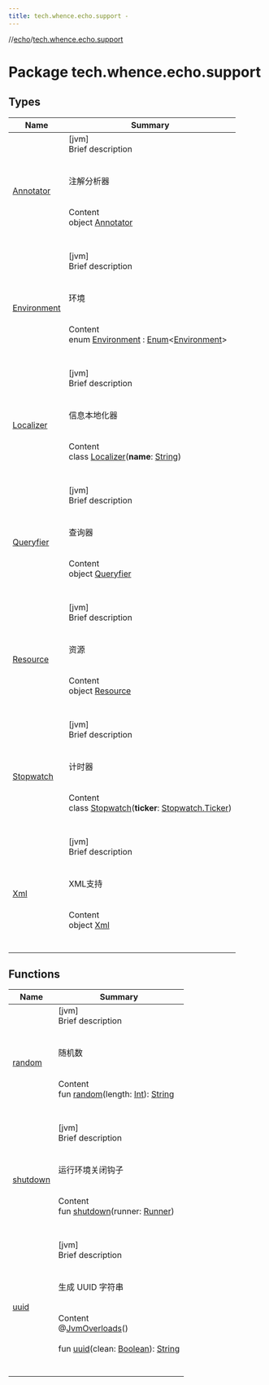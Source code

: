 ```yaml
---
title: tech.whence.echo.support -
---
```

//[echo](../index.md)/[tech.whence.echo.support](index.md)



# Package tech.whence.echo.support  


## Types  
  
|  Name|  Summary| 
|---|---|
| [Annotator](-annotator/index.md)| [jvm]  <br>Brief description  <br><br><br>注解分析器<br><br>  <br>Content  <br>object [Annotator](-annotator/index.md)  <br><br><br>
| [Environment](-environment/index.md)| [jvm]  <br>Brief description  <br><br><br>环境<br><br>  <br>Content  <br>enum [Environment](-environment/index.md) : [Enum](https://kotlinlang.org/api/latest/jvm/stdlib/kotlin/-enum/index.html)<[Environment](-environment/index.md)>   <br><br><br>
| [Localizer](-localizer/index.md)| [jvm]  <br>Brief description  <br><br><br>信息本地化器<br><br>  <br>Content  <br>class [Localizer](-localizer/index.md)(**name**: [String](https://kotlinlang.org/api/latest/jvm/stdlib/kotlin/-string/index.html))  <br><br><br>
| [Queryfier](-queryfier/index.md)| [jvm]  <br>Brief description  <br><br><br>查询器<br><br>  <br>Content  <br>object [Queryfier](-queryfier/index.md)  <br><br><br>
| [Resource](-resource/index.md)| [jvm]  <br>Brief description  <br><br><br>资源<br><br>  <br>Content  <br>object [Resource](-resource/index.md)  <br><br><br>
| [Stopwatch](-stopwatch/index.md)| [jvm]  <br>Brief description  <br><br><br>计时器<br><br>  <br>Content  <br>class [Stopwatch](-stopwatch/index.md)(**ticker**: [Stopwatch.Ticker](-stopwatch/-ticker/index.md))  <br><br><br>
| [Xml](-xml/index.md)| [jvm]  <br>Brief description  <br><br><br>XML支持<br><br>  <br>Content  <br>object [Xml](-xml/index.md)  <br><br><br>


## Functions  
  
|  Name|  Summary| 
|---|---|
| [random](random.md)| [jvm]  <br>Brief description  <br><br><br>随机数<br><br>  <br>Content  <br>fun [random](random.md)(length: [Int](https://kotlinlang.org/api/latest/jvm/stdlib/kotlin/-int/index.html)): [String](https://kotlinlang.org/api/latest/jvm/stdlib/kotlin/-string/index.html)  <br><br><br>
| [shutdown](shutdown.md)| [jvm]  <br>Brief description  <br><br><br>运行环境关闭钩子<br><br>  <br>Content  <br>fun [shutdown](shutdown.md)(runner: [Runner](../tech.whence.echo.function/-runner/index.md))  <br><br><br>
| [uuid](uuid.md)| [jvm]  <br>Brief description  <br><br><br>生成 UUID 字符串<br><br>  <br>Content  <br>@[JvmOverloads](https://kotlinlang.org/api/latest/jvm/stdlib/kotlin.jvm/-jvm-overloads/index.html)()  <br>  <br>fun [uuid](uuid.md)(clean: [Boolean](https://kotlinlang.org/api/latest/jvm/stdlib/kotlin/-boolean/index.html)): [String](https://kotlinlang.org/api/latest/jvm/stdlib/kotlin/-string/index.html)  <br><br><br>

